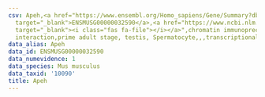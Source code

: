 ```yaml
---
csv: Apeh,<a href="https://www.ensembl.org/Homo_sapiens/Gene/Summary?db=core;g=ENSMUSG00000032590"
  target="_blank">ENSMUSG00000032590</a>,<a href="https://www.ncbi.nlm.nih.gov/pubmed/25450459"
  target="_blank"><i class="fas fa-file"></i></a>",chromatin immunoprecipitation assay,direct
  interaction,prime adult stage, testis, Spermatocyte,,,transcriptional regulation,
data_alias: Apeh
data_id: ENSMUSG00000032590
data_numevidence: 1
data_species: Mus musculus
data_taxid: '10090'
title: Apeh
---
```


